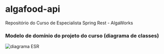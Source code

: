 # algafood-api
Repositório do Curso de Especialista Spring Rest - AlgaWorks

### Modelo de domínio do projeto do curso (diagrama de classes)

![diagrama ESR](https://github.com/AlynneRaquel/algafood-api/assets/12104165/57f6e7bd-e3e7-45a8-8736-a14e6a593d1f)
